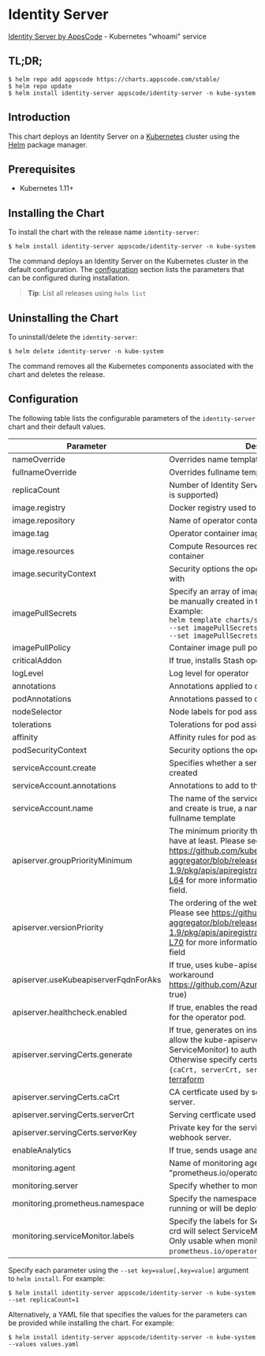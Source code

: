 # Identity Server

[Identity Server by AppsCode](https://github.com/kubeshield/identity-server) - Kubernetes "whoami" service

## TL;DR;

```console
$ helm repo add appscode https://charts.appscode.com/stable/
$ helm repo update
$ helm install identity-server appscode/identity-server -n kube-system
```

## Introduction

This chart deploys an Identity Server on a [Kubernetes](http://kubernetes.io) cluster using the [Helm](https://helm.sh) package manager.

## Prerequisites

- Kubernetes 1.11+

## Installing the Chart

To install the chart with the release name `identity-server`:

```console
$ helm install identity-server appscode/identity-server -n kube-system
```

The command deploys an Identity Server on the Kubernetes cluster in the default configuration. The [configuration](#configuration) section lists the parameters that can be configured during installation.

> **Tip**: List all releases using `helm list`

## Uninstalling the Chart

To uninstall/delete the `identity-server`:

```console
$ helm delete identity-server -n kube-system
```

The command removes all the Kubernetes components associated with the chart and deletes the release.

## Configuration

The following table lists the configurable parameters of the `identity-server` chart and their default values.

|              Parameter               |                                                                                                                                                                           Description                                                                                                                                                                            |                                Default                                |
|--------------------------------------|------------------------------------------------------------------------------------------------------------------------------------------------------------------------------------------------------------------------------------------------------------------------------------------------------------------------------------------------------------------|-----------------------------------------------------------------------|
| nameOverride                         | Overrides name template                                                                                                                                                                                                                                                                                                                                          | `""`                                                                  |
| fullnameOverride                     | Overrides fullname template                                                                                                                                                                                                                                                                                                                                      | `""`                                                                  |
| replicaCount                         | Number of Identity Server replicas to create (only 1 is supported)                                                                                                                                                                                                                                                                                               | `1`                                                                   |
| image.registry                       | Docker registry used to pull operator image                                                                                                                                                                                                                                                                                                                      | `kubeshield`                                                          |
| image.repository                     | Name of operator container image                                                                                                                                                                                                                                                                                                                                 | `identity-server`                                                     |
| image.tag                            | Operator container image tag                                                                                                                                                                                                                                                                                                                                     | `v0.1.0`                                                              |
| image.resources                      | Compute Resources required by the operator container                                                                                                                                                                                                                                                                                                             | `{}`                                                                  |
| image.securityContext                | Security options the operator container should run with                                                                                                                                                                                                                                                                                                          | `{}`                                                                  |
| imagePullSecrets                     | Specify an array of imagePullSecrets. Secrets must be manually created in the namespace. <br> Example: <br> `helm template charts/stash \` <br> `--set imagePullSecrets[0].name=sec0 \` <br> `--set imagePullSecrets[1].name=sec1`                                                                                                                               | `[]`                                                                  |
| imagePullPolicy                      | Container image pull policy                                                                                                                                                                                                                                                                                                                                      | `IfNotPresent`                                                        |
| criticalAddon                        | If true, installs Stash operator as critical addon                                                                                                                                                                                                                                                                                                               | `false`                                                               |
| logLevel                             | Log level for operator                                                                                                                                                                                                                                                                                                                                           | `3`                                                                   |
| annotations                          | Annotations applied to operator deployment                                                                                                                                                                                                                                                                                                                       | `{}`                                                                  |
| podAnnotations                       | Annotations passed to operator pod(s).                                                                                                                                                                                                                                                                                                                           | `{}`                                                                  |
| nodeSelector                         | Node labels for pod assignment                                                                                                                                                                                                                                                                                                                                   | `{"beta.kubernetes.io/arch":"amd64","beta.kubernetes.io/os":"linux"}` |
| tolerations                          | Tolerations for pod assignment                                                                                                                                                                                                                                                                                                                                   | `[]`                                                                  |
| affinity                             | Affinity rules for pod assignment                                                                                                                                                                                                                                                                                                                                | `{}`                                                                  |
| podSecurityContext                   | Security options the operator pod should run with.                                                                                                                                                                                                                                                                                                               | `{"fsGroup":65535}`                                                   |
| serviceAccount.create                | Specifies whether a service account should be created                                                                                                                                                                                                                                                                                                            | `true`                                                                |
| serviceAccount.annotations           | Annotations to add to the service account                                                                                                                                                                                                                                                                                                                        | `{}`                                                                  |
| serviceAccount.name                  | The name of the service account to use. If not set and create is true, a name is generated using the fullname template                                                                                                                                                                                                                                           | ``                                                                    |
| apiserver.groupPriorityMinimum       | The minimum priority the webhook api group should have at least. Please see https://github.com/kubernetes/kube-aggregator/blob/release-1.9/pkg/apis/apiregistration/v1beta1/types.go#L58-L64 for more information on proper values of this field.                                                                                                                | `10000`                                                               |
| apiserver.versionPriority            | The ordering of the webhook api inside of the group. Please see https://github.com/kubernetes/kube-aggregator/blob/release-1.9/pkg/apis/apiregistration/v1beta1/types.go#L66-L70 for more information on proper values of this field                                                                                                                             | `15`                                                                  |
| apiserver.useKubeapiserverFqdnForAks | If true, uses kube-apiserver FQDN for AKS cluster to workaround https://github.com/Azure/AKS/issues/522 (default true)                                                                                                                                                                                                                                           | `true`                                                                |
| apiserver.healthcheck.enabled        | If true, enables the readiness and liveliness probes for the operator pod.                                                                                                                                                                                                                                                                                       | `false`                                                               |
| apiserver.servingCerts.generate      | If true, generates on install/upgrade the certs that allow the kube-apiserver (and potentially ServiceMonitor) to authenticate operators pods. Otherwise specify certs in `apiserver.servingCerts.{caCrt, serverCrt, serverKey}`. See also: [example terraform](https://github.com/kubeshield/installer/blob/master/charts/identity-server/example-terraform.tf) | `true`                                                                |
| apiserver.servingCerts.caCrt         | CA certficate used by serving certificate of webhook server.                                                                                                                                                                                                                                                                                                     | `""`                                                                  |
| apiserver.servingCerts.serverCrt     | Serving certficate used by webhook server.                                                                                                                                                                                                                                                                                                                       | `""`                                                                  |
| apiserver.servingCerts.serverKey     | Private key for the serving certificate used by webhook server.                                                                                                                                                                                                                                                                                                  | `""`                                                                  |
| enableAnalytics                      | If true, sends usage analytics                                                                                                                                                                                                                                                                                                                                   | `true`                                                                |
| monitoring.agent                     | Name of monitoring agent (either "prometheus.io/operator" or "prometheus.io/builtin")                                                                                                                                                                                                                                                                            | `"none"`                                                              |
| monitoring.server                    | Specify whether to monitor Identity server                                                                                                                                                                                                                                                                                                                       | `false`                                                               |
| monitoring.prometheus.namespace      | Specify the namespace where Prometheus server is running or will be deployed.                                                                                                                                                                                                                                                                                    | `""`                                                                  |
| monitoring.serviceMonitor.labels     | Specify the labels for ServiceMonitor. Prometheus crd will select ServiceMonitor using these labels. Only usable when monitoring agent is `prometheus.io/operator`.                                                                                                                                                                                              | `{}`                                                                  |


Specify each parameter using the `--set key=value[,key=value]` argument to `helm install`. For example:

```console
$ helm install identity-server appscode/identity-server -n kube-system --set replicaCount=1
```

Alternatively, a YAML file that specifies the values for the parameters can be provided while
installing the chart. For example:

```console
$ helm install identity-server appscode/identity-server -n kube-system --values values.yaml
```
